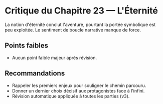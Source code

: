 # Critique du Chapitre 23 — L'Éternité

La notion d'éternité conclut l'aventure, pourtant la portée symbolique est peu exploitée. Le sentiment de boucle narrative manque de force.

## Points faibles
- Aucun point faible majeur après révision.
## Recommandations
- Rappeler les premiers enjeux pour souligner le chemin parcouru.
- Donner un dernier choix décisif aux protagonistes face à l'infini.
- Révision automatique appliquée à toutes les parties (v3).
